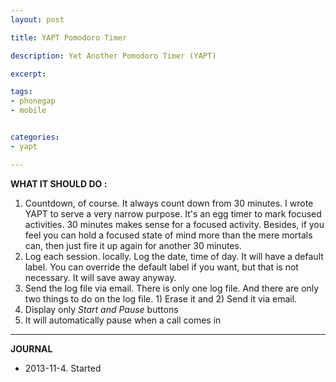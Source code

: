 ```yaml
---
layout: post

title: YAPT Pomodoro Timer

description: Yet Another Pomodoro Timer (YAPT)

excerpt: 

tags:
- phonegap
- mobile


categories:
- yapt

---
```




**WHAT IT SHOULD DO :**

1. Countdown, of course. It always count down from 30 minutes. I wrote YAPT to serve a very narrow purpose. It's an egg timer to mark focused activities. 30 minutes makes sense for a focused activity. Besides, if you feel you can hold a focused state of mind more than the mere mortals can, then just fire it up again for another 30 minutes. 
2. Log each session. locally. Log the date, time of day. It will have a default label. You can override the default label if you want, but that is not necessary. It will save away anyway. 
3. Send the log file via email. There is only one log file. And there are only two things to do on the log file. 1) Erase it and 2) Send it via email.
4. Display only *Start and Pause* buttons
5. It will automatically pause when a call comes in


***

**JOURNAL**

- 2013-11-4. Started
